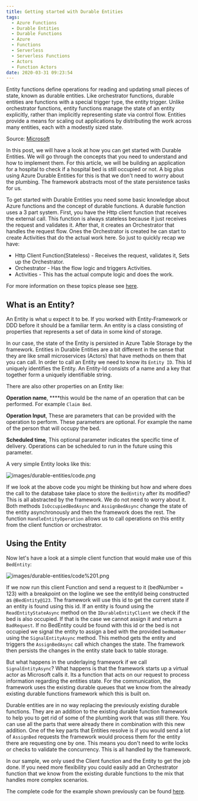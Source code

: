 ```yaml
---
title: Getting started with Durable Entities
tags:
  - Azure Functions
  - Durable Entities
  - Durable Functions
  - Azure
  - Functions
  - Serverless
  - Serverless Functions
  - Actors
  - Function Actors
date: 2020-03-31 09:23:54
---
```



Entity functions define operations for reading and updating small pieces of state, known as durable entities. Like orchestrator functions, durable entities are functions with a special trigger type, the entity trigger. Unlike orchestrator functions, entity functions manage the state of an entity explicitly, rather than implicitly representing state via control flow. Entities provide a means for scaling out applications by distributing the work across many entities, each with a modestly sized state.

Source: [Microsoft](https://docs.microsoft.com/nl-nl/azure/azure-functions/durable/durable-functions-entities?tabs=csharp)

In this post, we will have a look at how you can get started with Durable Entities. We will go through the concepts that you need to understand and how to implement them. For this article, we will be building an application for a hospital to check if a hospital bed is still occupied or not. A big plus using Azure Durable Entities for this is that we don't need to worry about the plumbing. The framework abstracts most of the state persistence tasks for us.

To get started with Durable Entities you need some basic knowledge about Azure functions and the concept of durable functions. A durable function uses a 3 part system. First, you have the Http client function that receives the external call. This function is always stateless because it just receives the request and validates it. After that, it creates an Orchestrator that handles the request flow. Ones the Orchestrator is created he can start to create Activities that do the actual work here. So just to quickly recap we have:

- Http Client Function(Stateless) - Receives the request, validates it, Sets up the Orchestrator.
- Orchestrator - Has the flow logic and triggers Activities.
- Activities - This has the actual compute logic and does the work.

For more information on these topics please see [here](https://docs.microsoft.com/nl-nl/azure/azure-functions). 

## What is an Entity?

An Entity is what u expect it to be. If you worked with Entity-Framework or DDD before it should be a familiar term. An entity is a class consisting of properties that represents a set of data in some kind of storage. 

In our case, the state of the Entity is persisted in Azure Table Storage by the framework.  Entities in Durable Entities are a bit different in the sense that they are like small microservices (Actors) that have methods on them that you can call. In order to call an Entity we need to know its `Entity ID`. This Id uniquely identifies the Entity. An Entity-Id consists of a name and a key that together form a uniquely identifiable string.

There are also other properties on an Entity like:

**Operation name**, ****this would be the name of an operation that can be performed. For example `Claim Bed`.

**Operation Input**, These are parameters that can be provided with the operation to perform. These parameters are optional. For example the name of the person that will occupy the bed.

**Scheduled time**, This optional parameter indicates the specific time of delivery. Operations can be scheduled to run in the future using this parameter.

A very simple Entity looks like this:

![images/durable-entities/code.png](images/durable-entities/code.png)

If we look at the above code you might be thinking but how and where does the call to the database take place to store the `BedEntity` after its modified? This is all abstracted by the framework. We do not need to worry about it. Both methods `IsOccupiedBedAsync` and `AssignBedAsync` change the state of the entity asynchronously and then the framework does the rest. The function `HandleEntityOperation` allows us to call operations on this entity from the client function or orchestrator.

## Using the Entity

Now let's have a look at a simple client function that would make use of this `BedEntity`:

![images/durable-entities/code%201.png](images/durable-entities/code%201.png)

If we now run this client Function and send a request to it (bedNumber = 123) with a breakpoint on the logline we see the entityId being constructed as `@BedEntity@123`. The framework will use this id to get the current state if an entity is found using this id. If an entity is found using the `ReadEntityStateAsync` method on the `IDurableEntityClient` we check if the bed is also occupied. If that is the case we cannot assign it and return a `BadRequest`. If no BedEntity could be found with this id or the bed is not occupied we signal the entity to assign a bed with the provided `bedNumber` using the `SignalEntityAsync` method. This method gets the entity and triggers the `AssignBedAsync` call which changes the state. The framework then persists the changes in the entity state back to table storage.

But what happens in the underlaying framework if we call `SignalEntityAsync`? What happens is that the framework starts up a virtual actor as Microsoft calls it. Its a function that acts on our request to process information regarding the entities state. For the communication, the framework uses the existing durable queues that we know from the already existing durable functions framework which this is built on.

Durable entities are in no way replacing the previously existing durable functions. They are an addition to the existing durable function framework to help you to get rid of some of the plumbing work that was still there. You can use all the parts that were already there in combination with this new addition. One of the key parts that Entities resolve is if you would send a lot of `AssignBed` requests the framework would process them for the entity there are requesting one by one. This means you don't need to write locks or checks to validate the concurrency. This is all handled by the framework.

In our sample, we only used the Client function and the Entity to get the job done. If you need more flexibility you could easily add an Orchestrator function that we know from the existing durable functions to the mix that handles more complex scenarios.

The complete code for the example shown previously can be found [here](https://github.com/fschaal/Durable-Entities).